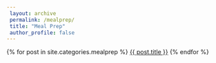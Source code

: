 ```yaml
---
 layout: archive
 permalink: /mealprep/
 title: "Meal Prep"
 author_profile: false
---
```


{% for post in site.categories.mealprep %}
  <a href="{{ post.url}}">{{ post.title }}</a></li>
{% endfor %}
